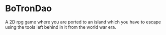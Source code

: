 # BoTronDao
A 2D rpg game where you are ported to an island which you have to escape using the tools left behind in it from the world war era.

